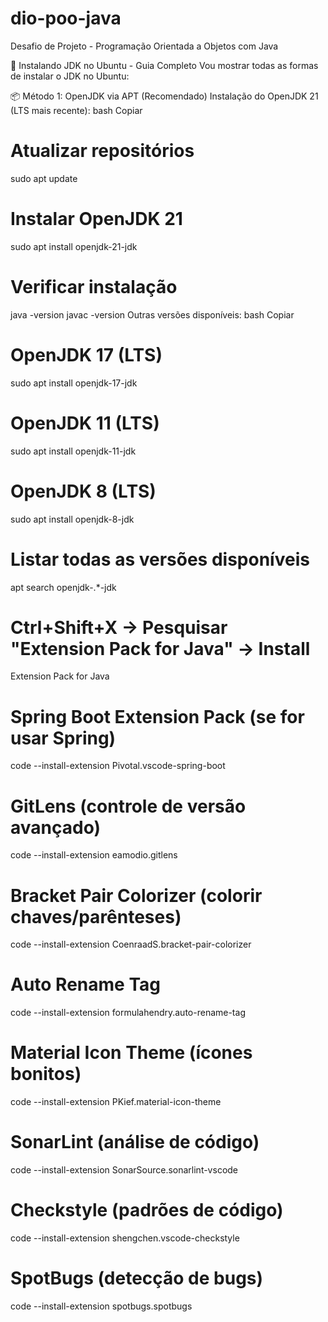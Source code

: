 # dio-poo-java
Desafio de Projeto - Programação Orientada a Objetos com Java

🐧 Instalando JDK no Ubuntu - Guia Completo
Vou mostrar todas as formas de instalar o JDK no Ubuntu:

📦 Método 1: OpenJDK via APT (Recomendado)
Instalação do OpenJDK 21 (LTS mais recente):
bash
Copiar

# Atualizar repositórios
sudo apt update

# Instalar OpenJDK 21
sudo apt install openjdk-21-jdk

# Verificar instalação
java -version
javac -version
Outras versões disponíveis:
bash
Copiar

# OpenJDK 17 (LTS)
sudo apt install openjdk-17-jdk

# OpenJDK 11 (LTS)
sudo apt install openjdk-11-jdk

# OpenJDK 8 (LTS)
sudo apt install openjdk-8-jdk

# Listar todas as versões disponíveis
apt search openjdk-.*-jdk

# Ctrl+Shift+X → Pesquisar "Extension Pack for Java" → Install
Extension Pack for Java

# Spring Boot Extension Pack (se for usar Spring)
code --install-extension Pivotal.vscode-spring-boot

# GitLens (controle de versão avançado)
code --install-extension eamodio.gitlens

# Bracket Pair Colorizer (colorir chaves/parênteses)
code --install-extension CoenraadS.bracket-pair-colorizer

# Auto Rename Tag
code --install-extension formulahendry.auto-rename-tag

# Material Icon Theme (ícones bonitos)
code --install-extension PKief.material-icon-theme

# SonarLint (análise de código)
code --install-extension SonarSource.sonarlint-vscode

# Checkstyle (padrões de código)
code --install-extension shengchen.vscode-checkstyle

# SpotBugs (detecção de bugs)
code --install-extension spotbugs.spotbugs
